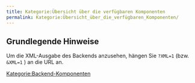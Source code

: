 ```yaml
---
title: Kategorie:Übersicht über die verfügbaren Komponenten
permalink: Kategorie:Übersicht_über_die_verfügbaren_Komponenten/
---
```


Grundlegende Hinweise
---------------------

Um die XML-Ausgabe des Backends anzusehen, hängen Sie `?XML=1` (bzw. `&XML=1` ) an die URL an.

[Kategorie:Backend-Komponenten](Kategorie:Backend-Komponenten )